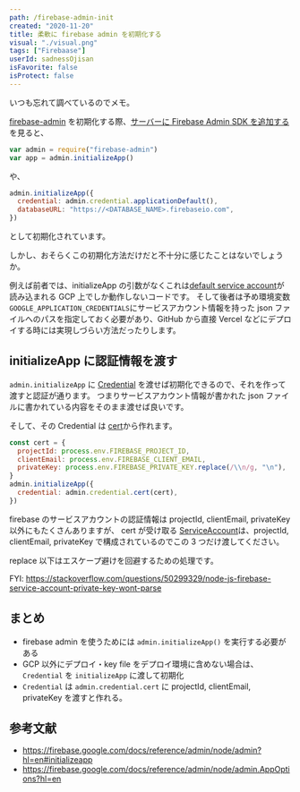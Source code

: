 ```yaml
---
path: /firebase-admin-init
created: "2020-11-20"
title: 柔軟に firebase admin を初期化する
visual: "./visual.png"
tags: ["Firebaase"]
userId: sadnessOjisan
isFavorite: false
isProtect: false
---
```


いつも忘れて調べているのでメモ。

[firebase-admin](https://www.npmjs.com/package/firebase-admin) を初期化する際、[サーバーに Firebase Admin SDK を追加する](https://firebase.google.com/docs/admin/setup) を見ると、

```js
var admin = require("firebase-admin")
var app = admin.initializeApp()
```

や、

```js
admin.initializeApp({
  credential: admin.credential.applicationDefault(),
  databaseURL: "https://<DATABASE_NAME>.firebaseio.com",
})
```

として初期化されています。

しかし、おそらくこの初期化方法だけだと不十分に感じたことはないでしょうか。

例えば前者では、initializeApp の引数がなくこれは[default service account](https://cloud.google.com/docs/authentication/production)が読み込まれる GCP 上でしか動作しないコードです。
そして後者は予め環境変数`GOOGLE_APPLICATION_CREDENTIALS`にサービスアカウント情報を持った json ファイルへのパスを指定しておく必要があり、GitHub から直接 Vercel などにデプロイする時には実現しづらい方法だったりします。

## initializeApp に認証情報を渡す

`admin.initializeApp` に [Credential](https://firebase.google.com/docs/reference/admin/node/admin.credential.Credential-1?hl=en) を渡せば初期化できるので、それを作って渡すと認証が通ります。
つまりサービスアカウント情報が書かれた json ファイルに書かれている内容をそのまま渡せば良いです。

そして、その Credential は [cert](https://firebase.google.com/docs/reference/admin/node/admin.credential?hl=en#cert)から作れます。

```js
const cert = {
  projectId: process.env.FIREBASE_PROJECT_ID,
  clientEmail: process.env.FIREBASE_CLIENT_EMAIL,
  privateKey: process.env.FIREBASE_PRIVATE_KEY.replace(/\\n/g, "\n"),
}
admin.initializeApp({
  credential: admin.credential.cert(cert),
})
```

firebase のサービスアカウントの認証情報は projectId, clientEmail, privateKey 以外にもたくさんありますが、 cert が受け取る [ServiceAccount](https://firebase.google.com/docs/reference/admin/node/admin.ServiceAccount)は、projectId, clientEmail, privateKey で構成されているのでこの 3 つだけ渡してください。

replace 以下はエスケープ避けを回避するための処理です。

FYI: https://stackoverflow.com/questions/50299329/node-js-firebase-service-account-private-key-wont-parse

## まとめ

- firebase admin を使うためには `admin.initializeApp()` を実行する必要がある
- GCP 以外にデプロイ・key file をデプロイ環境に含めない場合は、`Credential` を `initializeApp` に渡して初期化
- `Credential` は `admin.credential.cert` に projectId, clientEmail, privateKey を渡すと作れる。

## 参考文献

- https://firebase.google.com/docs/reference/admin/node/admin?hl=en#initializeapp
- https://firebase.google.com/docs/reference/admin/node/admin.AppOptions?hl=en
